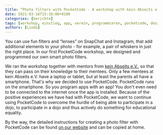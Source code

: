 ```yaml
---
title: “Photo filters with PocketCode - A workshop with kein Abseits e.V.”
date: 2021-03-16T15:10:00+0100
categories: [berichte]
tags: [workshop, einstieg, app, verein, programmieren, pocketcode, design]
authors: [Linda]
---
```

You can use fun filters and “lenses” on SnapChat and Instagram,
that add additional elements to your photo - for example, a pair of whiskers in just the right place.
In our first PocketCode workshop, we designed and programmed our own smart photo filters.

We ran the workshop together with mentors from [kein Abseits e.V.](https://www.kein-abseits.de/),
so that they can pass on their knowledge to their mentees. Only a few mentees at kein Abseits e.V. have a laptop or tablet,
but at least the parents all have a smartphone. That's why we decided to use PocketCode. PocketCode runs on the smartphone.
So you program apps with an app! You don't even need to be connected to the internet once the app is installed.
Because of the positive experiences we have had with PocketCode, we want to continue using PocketCode to overcome the hurdle of being able to participate in a dojo,
to participate in a dojo and thus actively do something for educational equality.

By the way, the detailed instructions for creating a photo filter with PocketCode can be found [on our website](https://coderdojo-schoeneweide.github.io/docs/anleitung-pocketcode-ar.pdf)
and can be copied at home.


